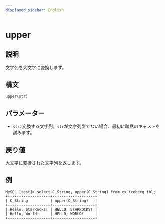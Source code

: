 ```yaml
---
displayed_sidebar: English
---
```


# upper

## 説明

文字列を大文字に変換します。

## 構文

```haskell
upper(str)
```

## パラメーター

- `str`: 変換する文字列。`str`が文字列型でない場合、最初に暗黙のキャストを試みます。

## 戻り値

大文字に変換された文字列を返します。

## 例

```plaintext
MySQL [test]> select C_String, upper(C_String) from ex_iceberg_tbl;
+-------------------+-------------------+
| C_String          | upper(C_String)   |
+-------------------+-------------------+
| Hello, StarRocks! | HELLO, STARROCKS! |
| Hello, World!     | HELLO, WORLD!     |
+-------------------+-------------------+
```
